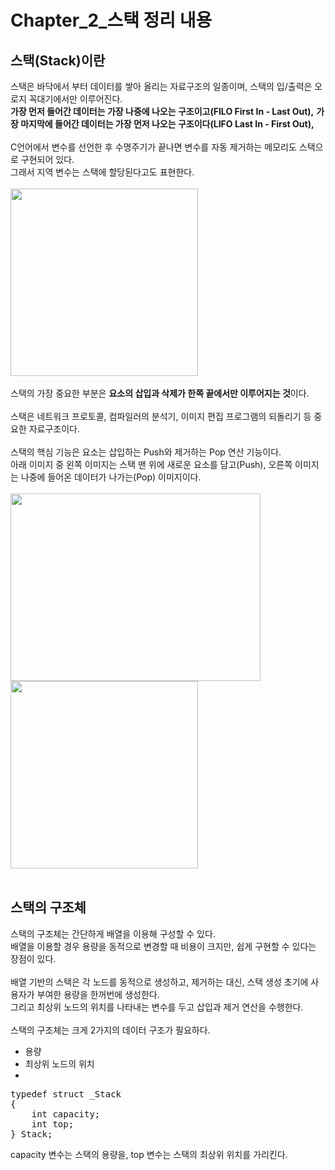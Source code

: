 # Chapter_2_스택 정리 내용

## 스택(Stack)이란
스택은 바닥에서 부터 데이터를 쌓아 올리는 자료구조의 일종이며, 스택의 입/출력은 오로지 꼭대기에서만 이루어진다.
<br>
<b>가장 먼저 들어간 데이터는 가장 나중에 나오는 구조이고(FILO First In - Last Out),</b>
<b>가장 마지막에 들어간 데이터는 가장 먼저 나오는 구조이다(LIFO Last In - First Out),</b>
<br>
<br>
C언어에서 변수를 선언한 후 수명주기가 끝나면 변수를 자동 제거하는 메모리도 스택으로 구현되어 있다.
<br>
그래서 지역 변수는 스택에 할당된다고도 표현한다.
<br>
<br>
<img src="https://user-images.githubusercontent.com/87363461/200297750-403b7fe7-5162-4c5e-a298-c45029dc3d54.JPG" width="300" height="300">
<br>
<br>
스택의 가장 중요한 부분은 <b>요소의 삽입과 삭제가 한쪽 끝에서만 이루어지는 것</b>이다.
<br>
<br>
스택은 네트워크 프로토콜, 컴파일러의 분석기, 이미지 편집 프로그램의 되돌리기 등 중요한 자료구조이다.
<br>
<br>
스택의 핵심 기능은 요소는 삽입하는 Push와 제거하는 Pop 연산 기능이다.
<br>
아래 이미지 중 왼쪽 이미지는 스택 맨 위에 새로운 요소를 담고(Push), 오른쪽 이미지는 나중에 들어온 데이터가 나가는(Pop) 이미지이다.
<br>
<br>
<img src="https://user-images.githubusercontent.com/87363461/200298247-29985853-73f4-419b-a54b-99155fb20fcd.JPG" width="400" height="300">
<img src="https://user-images.githubusercontent.com/87363461/200298335-8fcb281f-46fd-4673-914f-110cb11ecab4.JPG" width="300" height="300">
<br>
<br>

## 스택의 구조체
스택의 구조체는 간단하게 배열을 이용해 구성할 수 있다.
<br>
배열을 이용할 경우 용량을 동적으로 변경할 때 비용이 크지만, 쉽게 구현할 수 있다는 장점이 있다.
<br>
<br>
배열 기반의 스택은 각 노드를 동적으로 생성하고, 제거하는 대신, 스택 생성 초기에 사용자가 부여한 용량을 한꺼번에 생성한다.
<br>
그리고 최상위 노드의 위치를 나타내는 변수를 두고 삽입과 제거 연산을 수행한다.
<br>
<br>
스택의 구조체는 크게 2가지의 데이터 구조가 필요하다.
<ul>
<li>용량</li>
<li>최상위 노드의 위치</li>
<li></li>
</ul>
<pre>
typedef struct _Stack
{
    int capacity;
    int top;
} Stack;
</pre>
capacity 변수는 스택의 용량을, top 변수는 스택의 최상위 위치를 가리킨다.

## 
